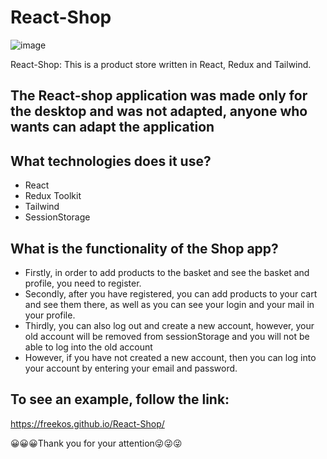 # React-Shop

![image](https://user-images.githubusercontent.com/81808264/169663603-dba23824-702a-4eea-97dd-a9e199c922c3.png)

React-Shop: This is a product store written in React, Redux and Tailwind.
## The React-shop application was made only for the desktop and was not adapted, anyone who wants can adapt the application
## What technologies does it use?
* React
* Redux Toolkit
* Tailwind
* SessionStorage

## What is the functionality of the Shop app?
* Firstly, in order to add products to the basket and see the basket and profile, you need to register.
* Secondly, after you have registered, you can add products to your cart and see them there, as well as you can see your login and your mail in your profile.
* Thirdly, you can also log out and create a new account, however, your old account will be removed from sessionStorage and you will not be able to log into the old account
* However, if you have not created a new account, then you can log into your account by entering your email and password.

## To see an example, follow the link:
https://freekos.github.io/React-Shop/

😀😀😀Thank you for your attention😜😜😜

